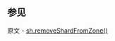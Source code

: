 ## 参见

原文 - [sh.removeShardFromZone()]( https://docs.mongodb.com/manual/reference/method/sh.removeShardFromZone/ )

